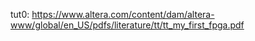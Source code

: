 tut0: https://www.altera.com/content/dam/altera-www/global/en_US/pdfs/literature/tt/tt_my_first_fpga.pdf

